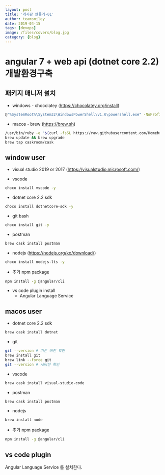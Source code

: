 ```yaml
---
layout: post
title: '게시판 만들기-01' 
author: teamsmiley
date: 2019-04-15
tags: [devops]
image: /files/covers/blog.jpg
category: {blog}
---
```


# angular 7 + web api (dotnet core 2.2) 개발환경구축 

## 패키지 매니저 설치 

* windows - chocolatey (https://chocolatey.org/install)
```bash
@"%SystemRoot%\System32\WindowsPowerShell\v1.0\powershell.exe" -NoProfile -InputFormat None -ExecutionPolicy Bypass -Command "iex ((New-Object System.Net.WebClient).DownloadString('https://chocolatey.org/install.ps1'))" && SET "PATH=%PATH%;%ALLUSERSPROFILE%\chocolatey\bin"
```

* macos - brew (https://brew.sh)
```bash
/usr/bin/ruby -e "$(curl -fsSL https://raw.githubusercontent.com/Homebrew/install/master/install)"
brew update && brew upgrade
brew tap caskroom/cask
```

## window user

* visual studio 2019 or 2017 (https://visualstudio.microsoft.com/)

* vscode 
```bash
choco install vscode -y
```

* dotnet core 2.2 sdk 
```bash
choco install dotnetcore-sdk -y
```

* git bash 
```bash
choco install git -y
```

* postman
```bash
brew cask install postman
```

* nodejs (https://nodejs.org/ko/download/)
```bash
choco install nodejs-lts -y
```

* 추가 npm package
```bash
npm install -g @angular/cli
```

* vs code plugin install 
  * Angular Language Service

## macos user

* dotnet core 2.2 sdk 
```bash
brew cask install dotnet
```

* git 
```bash
git --version # 기존 버전 확인
brew install git
brew link --force git
git --version # 새버전 확인
```

* vscode 
```bash
brew cask install visual-studio-code
```

* postman
```bash
brew cask install postman
```

* nodejs
```bash
brew install node
```

* 추가 npm package
```bash
npm install -g @angular/cli
```

## vs code plugin
Angular Language Service 를 설치한다. 








